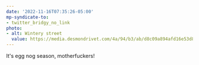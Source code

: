 ```yaml
---
date: '2022-11-16T07:35:26-05:00'
mp-syndicate-to:
- twitter_bridgy_no_link
photo:
- alt: Wintery street
  value: https://media.desmondrivet.com/4a/94/b3/ab/d8c09a894afd16e53d81506686a6c4c7039cbbf47ef3c871efb1ca93.jpg
---
```


It's egg nog season, motherfuckers!